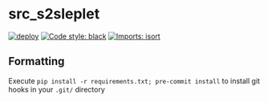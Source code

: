 # src_s2sleplet

[![deploy](https://github.com/astro-informatics/src_s2sleplet/actions/workflows/deploy.yml/badge.svg)](https://github.com/astro-informatics/src_s2sleplet/actions/workflows/deploy.yml)
[![Code style: black](https://img.shields.io/badge/code%20style-black-000000.svg)](https://github.com/ambv/black)
[![Imports: isort](https://img.shields.io/badge/%20imports-isort-%231674b1?style=flat&labelColor=ef8336)](https://pycqa.github.io/isort/)

## Formatting

Execute `pip install -r requirements.txt; pre-commit install` to install git hooks in your `.git/` directory
